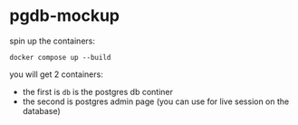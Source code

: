 # pgdb-mockup

spin up the containers:

`docker compose up --build`

you will get 2 containers:
-   the first is `db` is the postgres db continer
-   the second is postgres admin page (you can use for live session on the database)